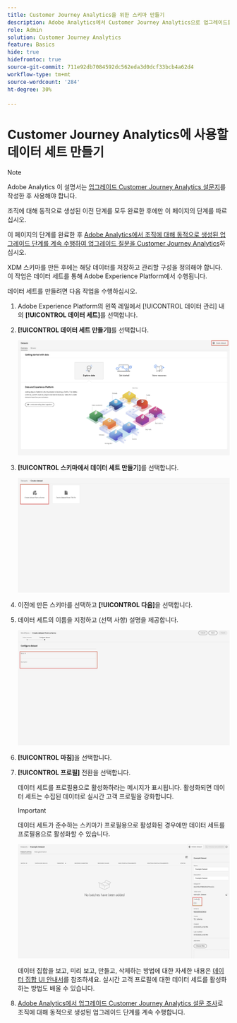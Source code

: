 ```yaml
---
title: Customer Journey Analytics을 위한 스키마 만들기
description: Adobe Analytics에서 Customer Journey Analytics으로 업그레이드할 때 권장되는 경로에 대해 알아봅니다.
role: Admin
solution: Customer Journey Analytics
feature: Basics
hide: true
hidefromtoc: true
source-git-commit: 711e92db7084592dc562eda3d0dcf33bcb4a62d4
workflow-type: tm+mt
source-wordcount: '284'
ht-degree: 30%

---
```


# Customer Journey Analytics에 사용할 데이터 세트 만들기

>[!NOTE]
>
>Adobe Analytics 이 설명서는 [업그레이드 Customer Journey Analytics 설문지](https://gigazelle.github.io/cja-ttv/)를 작성한 후 사용해야 합니다.
> 
>조직에 대해 동적으로 생성된 이전 단계를 모두 완료한 후에만 이 페이지의 단계를 따르십시오.
>
>이 페이지의 단계를 완료한 후 [Adobe Analytics에서 조직에 대해 동적으로 생성된 업그레이드 단계를 계속 수행하여 업그레이드 질문을 Customer Journey Analytics](https://gigazelle.github.io/cja-ttv/)하십시오.

<!-- Should we single source this instead of duplicate it? The following steps were copied from: /help/data-ingestion/aepwebsdk.md-->

XDM 스키마를 만든 후에는 해당 데이터를 저장하고 관리할 구성을 정의해야 합니다. 이 작업은 데이터 세트를 통해 Adobe Experience Platform에서 수행됩니다.

데이터 세트를 만들려면 다음 작업을 수행하십시오.

1. Adobe Experience Platform의 왼쪽 레일에서 [!UICONTROL 데이터 관리] 내의 **[!UICONTROL 데이터 세트]**&#x200B;를 선택합니다.

1. **[!UICONTROL 데이터 세트 만들기]**&#x200B;를 선택합니다.

   ![데이터 세트 만들기](assets/create-dataset.png)

1. **[!UICONTROL 스키마에서 데이터 세트 만들기]**&#x200B;를 선택합니다.

   ![스키마에서 데이터 세트 만들기](assets/create-dataset-from-schema.png)

1. 이전에 만든 스키마를 선택하고 **[!UICONTROL 다음]**&#x200B;을 선택합니다.

1. 데이터 세트의 이름을 지정하고 (선택 사항) 설명을 제공합니다.

   ![데이터 세트 이름 지정](assets/name-your-datatest.png)

1. **[!UICONTROL 마침]**&#x200B;을 선택합니다.

1. **[!UICONTROL 프로필]** 전환을 선택합니다.

   데이터 세트를 프로필용으로 활성화하라는 메시지가 표시됩니다. 활성화되면 데이터 세트는 수집된 데이터로 실시간 고객 프로필을 강화합니다.

   >[!IMPORTANT]
   >
   >    데이터 세트가 준수하는 스키마가 프로필용으로 활성화된 경우에만 데이터 세트를 프로필용으로 활성화할 수 있습니다.

   ![프로필용으로 스키마 활성화](assets/aepwebsdk-dataset-profile.png)

   데이터 집합을 보고, 미리 보고, 만들고, 삭제하는 방법에 대한 자세한 내용은 [데이터 집합 UI 안내서](https://experienceleague.adobe.com/docs/experience-platform/catalog/datasets/user-guide.html)를 참조하세요. 실시간 고객 프로필에 대한 데이터 세트를 활성화하는 방법도 배울 수 있습니다.

1. [Adobe Analytics에서 업그레이드 Customer Journey Analytics 설문 조사](https://gigazelle.github.io/cja-ttv/)로 조직에 대해 동적으로 생성된 업그레이드 단계를 계속 수행합니다.

